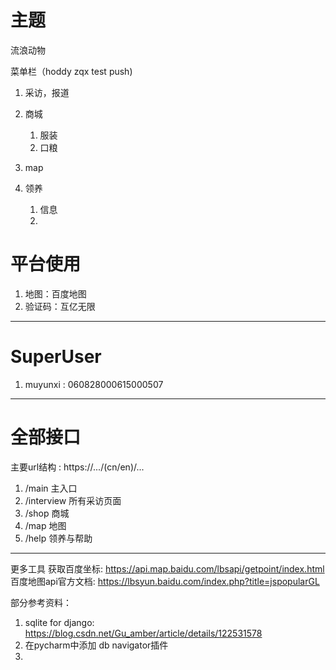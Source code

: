 # 主题
流浪动物

菜单栏（hoddy zqx test push)
1. 采访，报道
2. 商城
   1. 服装
   2. 口粮

3. map
4. 领养
   1. 信息
   2. 


# 平台使用
1. 地图：百度地图
2. 验证码：互亿无限

---

# SuperUser
1. muyunxi : 060828000615000507

---

# 全部接口
主要url结构 : https://.../(cn/en)/...
1. /main 主入口
2. /interview 所有采访页面
3. /shop 商城
4. /map 地图
5. /help 领养与帮助

---

更多工具
获取百度坐标: https://api.map.baidu.com/lbsapi/getpoint/index.html
百度地图api官方文档: https://lbsyun.baidu.com/index.php?title=jspopularGL

部分参考资料：
1. sqlite for django: https://blog.csdn.net/Gu_amber/article/details/122531578
2. 在pycharm中添加 db navigator插件
3.